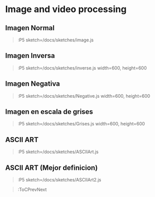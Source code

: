 # Image and video processing

## Imagen Normal

> :P5 sketch=/docs/sketches/image.js

## Imagen Inversa

> :P5 sketch=/docs/sketches/inverse.js width=600, height=600

## Imagen Negativa

> :P5 sketch=/docs/sketches/Negative.js width=600, height=600

## Imagen en escala de grises

> :P5 sketch=/docs/sketches/Grises.js width=600, height=600

## ASCII ART

> :P5 sketch=/docs/sketches/ASCIIArt.js

## ASCII ART (Mejor definicion)

> :P5 sketch=/docs/sketches/ASCIIArt2.js

> :ToCPrevNext